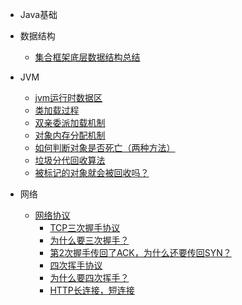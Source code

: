 - Java基础

- 数据结构
  - [集合框架底层数据结构总结]()

- JVM
  - [jvm运行时数据区](?id=jvm运行时数据区)
  - [类加载过程](?id=类加载过程)
  - [双亲委派加载机制](?id=双亲委派加载机制)
  - [对象内存分配机制](?id=对象内存分配机制)
  - [如何判断对象是否死亡（两种方法）](?id=如何判断对象是否死亡（两种方法）)
  - [垃圾分代回收算法](?id=垃圾分代回收算法)
  - [被标记的对象就会被回收吗？](?id=被标记的对象就会被回收吗？)
  
- 网络
  - [网络协议](?id=网络协议)
      - [TCP三次握手协议](?id=TCP三次握手协议)
      - [为什么要三次握手？](?id=?为什么要三次握手？)
      - [第2次握手传回了ACK，为什么还要传回SYN？](?id=第2次握手传回了ACK，为什么还要传回SYN？)
      - [四次挥手协议](?id=四次挥手协议)
      - [为什么要四次挥手？](?id=为什么要四次挥手？)
      - [HTTP长连接，短连接](?id=HTTP长连接，短连接)
  